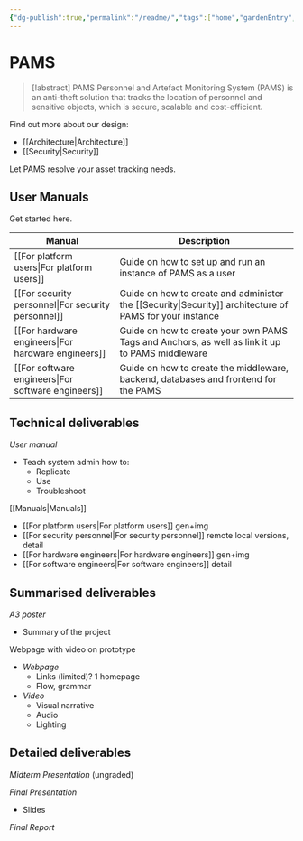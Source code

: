 ```yaml
---
{"dg-publish":true,"permalink":"/readme/","tags":["home","gardenEntry","gardenEntry","gardenEntry","gardenEntry","gardenEntry","gardenEntry","gardenEntry","gardenEntry","gardenEntry","gardenEntry","gardenEntry","gardenEntry"]}
---
```


# PAMS

> [!abstract] PAMS
> Personnel and Artefact Monitoring System (PAMS) is an anti-theft solution that tracks the location of personnel and sensitive objects, which is secure, scalable and cost-efficient.

Find out more about our design:

- [[Architecture\|Architecture]]
- [[Security\|Security]]

Let PAMS resolve your asset tracking needs.

## User Manuals

Get started here.

| Manual | Description |
| ---- | ---- |
| [[For platform users\|For platform users]] | Guide on how to set up and run an instance of PAMS as a user |
| [[For security personnel\|For security personnel]] | Guide on how to create and administer the [[Security\|Security]] architecture of PAMS for your instance |
| [[For hardware engineers\|For hardware engineers]] | Guide on how to create your own PAMS Tags and Anchors, as well as link it up to PAMS middleware |
| [[For software engineers\|For software engineers]] | Guide on how to create the middleware, backend, databases and frontend for the PAMS |
## Technical deliverables

*User manual*
- Teach system admin how to:
	- Replicate
	- Use
	- Troubleshoot

[[Manuals\|Manuals]]

- [[For platform users\|For platform users]] gen+img
- [[For security personnel\|For security personnel]] remote local versions, detail
- [[For hardware engineers\|For hardware engineers]] gen+img
- [[For software engineers\|For software engineers]] detail

## Summarised deliverables

*A3 poster*
- Summary of the project

Webpage with video on prototype
- *Webpage*
	- Links (limited)? 1 homepage
	- Flow, grammar
- *Video*
	- Visual narrative
	- Audio
	- Lighting

## Detailed deliverables

*Midterm Presentation* (ungraded)

*Final Presentation*
- Slides

*Final Report*